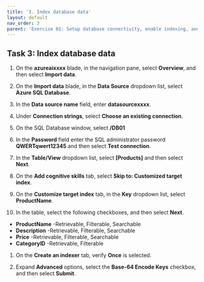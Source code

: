 ```yaml
---
title: '3. Index database data'
layout: default
nav_order: 3
parent: 'Exercise 01: Setup database connectivity, enable indexing, and connect to AOAI instance'
---
```


## Task 3: Index database data


1. On the **azureaixxxx** blade, in the navigation pane, select **Overview**, and then select **Import data**.

1. On the **Import data** blade, in the **Data Source** dropdown list, select **Azure SQL Database**.

1. In the **Data source name** field, enter **datasourcexxxx**.

1. Under **Connection strings**, select **Choose an existing connection**.

1. On the SQL Database window, select **/DB01** 

1. In the **Password** field enter the SQL administrator password **QWERTqwert12345** and then select **Test connection**.

1. In the **Table/View** dropdown list, select **[Products]** and then select **Next**.

1. On the **Add cognitive skills** tab, select **Skip to: Customized target index**.

1. On the **Customize target index** tab, in the **Key** dropdown list, select **ProductName**.

1. In the table, select the following checkboxes, and then select **Next**.
  - **ProductName**
  -Retrievable, Filterable, Searchable
   - **Description**
  -Retrievable, Filterable, Searchable
   - **Price**
  -Retrievable, Filterable, Searchable
  - **CategoryID**
  -Retrievable, Filterable

1. On the **Create an indexer** tab, verify **Once** is selected.

1. Expand **Advanced** options, select the **Base-64 Encode Keys** checkbox, and then select **Submit**.